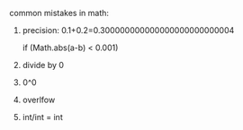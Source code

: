common mistakes in math:

1. precision:  0.1+0.2=0.300000000000000000000000004

   if (Math.abs(a-b) < 0.001)
2. divide by 0
3. 0^0
4. overlfow
5. int/int = int